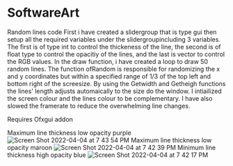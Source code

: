 # SoftwareArt
 Random lines code
First i have created a slidergroup that is type gui then setup all the required variables under the slidergroupincluding 3 variables. The first is of type int to control the thickeness of the line, the second is of float type to control the opacitiy of the lines, and the last is vector to control the RGB values. In the draw function, i have created a loop to draw 50 random lines. The function ofRandom is responsible for randomizing the x and y coordinates but within a specified range of 1/3 of the top left and bottom right of the screesize. By using the Getwidth and Getheigh functions the lines' length adjusts automaically to the size do the window. I intiailized the screen colour and the lines colour to be complementary. I have also slowed the framerate to reduce the overwhelming line changes.
 
 Requires Ofxgui addon
 

Maximum line thickness low opacity purple
![Screen Shot 2022-04-04 at 7 43 54 PM](https://user-images.githubusercontent.com/102983688/161727021-166b9d6c-1a49-4b00-88ed-12b1dd619c54.png)
Maximum line thickness low opacity maroon
![Screen Shot 2022-04-04 at 7 42 39 PM](https://user-images.githubusercontent.com/102983688/161727037-dd5cd925-fd5b-4d33-9eaf-141564222d39.png)
Minimum line thickness high opacity blue
![Screen Shot 2022-04-04 at 7 42 17 PM](https://user-images.githubusercontent.com/102983688/161727042-2db3cd49-8a72-4471-8ea4-07e846098dd7.png)
